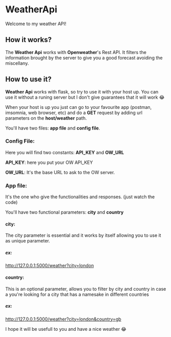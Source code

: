 # WeatherApi

Welcome to my weather API!

## How it works?

The **Weather Api** works with **Openweather**'s Rest API. It filters the information brought by the server to give you a good forecast avoiding the miscellany.

## How to use it?

**Weather Api** works with flask, so try to use it with your host up. You can use it without a runing server but I don't give guarantees that it will work :joy:

When your host is up you just can go to your favourite app (postman, imsomnia, web browser, etc) and do a **GET** request by adding url parameters on the **host/weather** path.

You'll have two files: **app file** and **config file**.

### Config File:

Here you will find two constants: **API_KEY** and **OW_URL**

**API_KEY**: here you put your OW API_KEY

**OW_URL**: It's the base URL to ask to the OW server.

### App file:

It's the one who give the functionalities and responses. (just watch the code)

You'll have two functional parameters: **city** and **country**

#### city:

The city parameter is essential and it works by itself allowing you to use it as unique parameter.

##### ex:

http://127.0.0.1:5000/weather?city=london

#### country:

This is an optional parameter, allows you to filter by city and country in case a you're looking for a city that has a namesake in different countries

##### ex:

http://127.0.0.1:5000/weather?city=london&country=gb







I hope it will be usefull to you and have a nice weather :joy:



